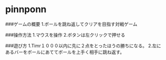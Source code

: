 # pinnponn
 
###ゲームの概要
1.ボールを跳ね返してクリアを目指す対戦ゲーム


###操作方法
1.マウスを操作
2.ボタンは左クリックで押せる


###遊び方
1.Timr１０００以内に先に２点をとったほうの勝ちになる。
2.左にあるバーをボールにあててボールを上手く相手に跳ね返す。
